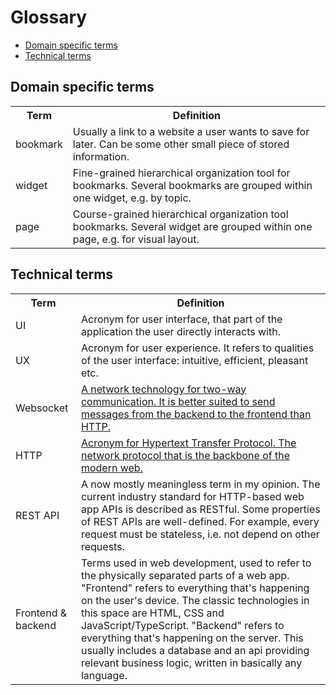 # Glossary

- [Domain specific terms](#domain-specific-terms)
- [Technical terms](#technical-terms)

## Domain specific terms

<table>
  <tr>
    <th>Term</th>
    <th>Definition</th>
  </tr>
  <tr>
    <td>bookmark</td>
    <td>
      Usually a link to a website a user wants to save for later.
      Can be some other small piece of stored information.
    </td>
  </tr>
  <tr>
    <td>widget</td>
    <td>
      Fine-grained hierarchical organization tool for bookmarks.
      Several bookmarks are grouped within one widget, e.g. by topic.
    </td>
  </tr>
  <tr>
    <td>page</td>
    <td>
      Course-grained hierarchical organization tool bookmarks.
      Several widget are grouped within one page, e.g. for visual layout.
    </td>
  </tr>
</table>

## Technical terms

<table>
  <tr>
    <th>Term</th>
    <th>Definition</th>
  </tr>
  <tr>
    <td>UI</td>
    <td>
      Acronym for user interface, that part of the application the user directly interacts with.
    </td>
  </tr>
  <tr>
    <td>UX</td>
    <td>
      Acronym for user experience.
      It refers to qualities of the user interface: intuitive, efficient, pleasant etc.
    </td>
  </tr>
  <tr>
    <td>Websocket</td>
    <td>
      <a href="https://developer.mozilla.org/en-US/docs/Web/API/WebSockets_API">
        A network technology for two-way communication.
        It is better suited to send messages from the backend to the frontend than HTTP.
      </a>
    </td>
  </tr>
  <tr>
    <td>HTTP</td>
    <td>
      <a href="https://developer.mozilla.org/en-US/docs/Web/HTTP">
        Acronym for Hypertext Transfer Protocol.
        The network protocol that is the backbone of the modern web.
      </a>
    </td>
  </tr>
  <tr>
    <td>REST API</td>
    <td>
      A now mostly meaningless term in my opinion.
      The current industry standard for HTTP-based web app APIs is described as RESTful.
      Some properties of REST APIs are well-defined.
      For example, every request must be stateless, i.e. not depend on other requests.
    </td>
  </tr>
  <tr>
    <td>Frontend & backend</td>
    <td>
      Terms used in web development, used to refer to the physically separated parts of a web app.
      "Frontend" refers to everything that's happening on the user's device.
      The classic technologies in this space are HTML, CSS and JavaScript/TypeScript.
      "Backend" refers to everything that's happening on the server.
      This usually includes a database and an api providing relevant business logic, written in basically any language.
    </td>
  </tr>
</table>
